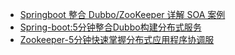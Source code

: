 + [Springboot 整合 Dubbo/ZooKeeper 详解 SOA 案例](https://www.cnblogs.com/Alandre/p/6490142.html)
+ [Spring-boot:5分钟整合Dubbo构建分布式服务](https://www.cnblogs.com/jaycekon/p/SpringBootDubbo.html)
+ [Zookeeper-5分钟快速掌握分布式应用程序协调服](https://www.cnblogs.com/jaycekon/p/7553909.html)

